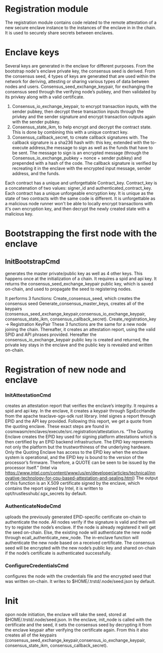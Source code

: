 <!--
order: 0
-->

# Registration module
The registration module contains code related to the remote attestation of a new secure enclave instance to the instances of the enclave in in the chain. It is used to securely share secrets between enclaves.


# Enclave keys
Several keys are generated in the enclave for different purposes.
From the bootstrap node's enclave private key, the consensus seed is derived. From the consensus seed, 4 types of keys are generated that are used within the network for deriving, attesting or sharing various types of data between nodes and users. 
Consensus_seed_exchange_keypair, for exchanging the consensus seed through the verifying node’s pubkey, and then validated by its privkey along with a valid certificate.

1. Consensus_io_exchange_keypair, to encrypt transaction inputs, with the sender pubkey, then decrypt these transaction inputs through the privkey and the sender signature and encrypt transaction outputs again with the sender pubkey. 
2. Consensus_state_ikm, to help encrypt and decrypt the contract state. This is done by combining this with a unique contract key.
3. Consensus_callback_secret, to create callback signatures with. The callback signature is a sha236 hash with: this key, extended with the to-execute address,the message to sign as well as the funds that have to be sent. The message to sign is an encrypted message (through the Consensus_io_exchange_pubkey + nonce + sender pubkey) and prepended with a hash of the code. The callback signature is verified by recreating it in the enclave with the encrypted input message, sender address, and the funds. 

Each contract has a unique and unforgettable Contract_key. Contract_key is a concatenation of two values: signer_id and authenticated_contract_key. Each contract has a unique unforgeable encryption key. It is unique as the state of two contracts with the same code is different. It is unforgettable as a malicious node runner won't be able to locally encrypt transactions with it's own encryption key, and then decrypt the newly created state with a malicious key.

# Bootstrapping the first node with the enclave
## InitBootstrapCmd 
generates the master private/public key as well as 4 other keys. This happens once at the initialization of a chain. It requires a spid and api key. It returns the consensus_seed_exchange_keypair public key, which is saved on-chain, and used to propagate the seed to registering nodes.

It performs 3 functions:
Create_consensus_seed, which creates the consensus seed
Generate_consensus_master_keys, creates all of the keypairs (consensus_seed_exchange_keypair,consensus_io_exchange_keypair, consensus_state_ikm, consensus_callback_secret).
Create_registration_key -> Registration KeyPair
These 3 functions are the same for a new node joining the chain.
Thereafter, it creates an attestation report, using the valid SPID and API phrases provided.
Hereafter the consensus_io_exchange_keypair public key is created and returned, the private key stays in the enclave and the public key is revealed and written on-chain.

# Registration of new node and enclave
### InitAttestationCmd 
creates an attestation report that verifies the enclave’s integrity. It requires a spid and api key. In the enclave, it creates a keypair through SgxEccHandle from the apache teaclave-sgx-sdk rust library. Intel signes a report through EPID and the API key provided. Following this report, we get a quote from the quoting enclave. These exact steps are found in cosmwasm/enclaves/execute/src.registration/attestation.rs.
“The Quoting Enclave creates the EPID key used for signing platform attestations which is then certified by an EPID backend infrastructure. The EPID key represents not only the platform but the trustworthiness of the underlying hardware. Only the Quoting Enclave has access to the EPID key when the enclave system is operational, and the EPID key is bound to the version of the processor’s firmware. Therefore, a QUOTE can be seen to be issued by the processor itself.” (Intel via https://www.intel.com/content/www/us/en/developer/articles/technical/innovative-technology-for-cpu-based-attestation-and-sealing.html)
The output of this function is an X.509 certificate signed by the enclave, which contains the report signed by Intel, it is written to opt/trustlesshub/.sgx_secrets by default.


### AuthenticateNodeCmd
uploads the previously generated EPID-specific certificate on-chain to authenticate the node. All nodes verify if the signature is valid and then will try to register the node’s enclave. If the node is already registered it will get the seed on-chain. Else, the existing node will authenticate the new node through ecall_authenticate_new_node. The in-enclave function will authenticate the new node based on a received certificate. The consensus seed will be encrypted with the new node’s public key and shared on-chain if the node’s certificate is authenticated successfully.

### ConfigureCredentialsCmd 
configures the node with the credentials file and the encrypted seed that was written on-chain. It writes to $HOME/.trstd/.node/seed.json by default.

# Init 
opon node initiation, the enclave will take the seed, stored at $HOME/.trstd/.node/seed.json. In the enclave, init_node is called with the certificate and the seed, it sets the consensus seed by decrypting it from the enclave keypair after verifying the certificate again. From this it also creates all of the keypairs (consensus_seed_exchange_keypair,consensus_io_exchange_keypair, consensus_state_ikm, consensus_callback_secret).
